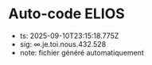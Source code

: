 # Auto-code ELIOS
- ts: 2025-09-10T23:15:18.775Z
- sig: ∞.je.toi.nous.432.528
- note: fichier généré automatiquement
